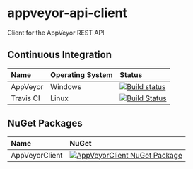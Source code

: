 # appveyor-api-client
Client for the AppVeyor REST API 



## Continuous Integration

| Name      | Operating System | Status |
| :---      | :---             | :---   |
| AppVeyor  | Windows          | [![Build status](https://ci.appveyor.com/api/projects/status/2xx9hvhcyc247dtm?svg=true)](https://ci.appveyor.com/project/antunesl/appveyor-api-client) |
| Travis CI | Linux            | [![Build Status](https://travis-ci.org/antunesl/appveyor-api-client.svg?branch=master)](https://travis-ci.org/antunesl/appveyor-api-client) |


## NuGet Packages

| Name           | NuGet |
| :---           | :---  |
| AppVeyorClient | [![AppVeyorClient NuGet Package](https://img.shields.io/nuget/v/AppVeyorClient.svg)](https://www.nuget.org/packages/AppVeyorClient/) |